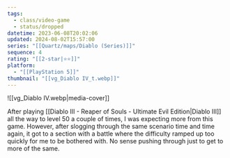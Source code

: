 ```yaml
---
tags:
  - class/video-game
  - status/dropped
datetime: 2023-06-08T20:02:06
updated: 2024-08-02T15:57:00
series: "[[Quartz/maps/Diablo (Series)]]"
sequence: 4
rating: "[[2-star|⭐️⭐️]]"
platform:
  - "[[PlayStation 5]]"
thumbnail: "[[vg_Diablo IV_t.webp]]"
---
```

![[vg_Diablo IV.webp|media-cover]]

After playing [[Diablo III - Reaper of Souls - Ultimate Evil Edition|Diablo III]] all the way to level 50 a couple of times, I was expecting more from this game. However, after slogging through the same scenario time and time again, it got to a section with a battle where the difficulty ramped up too quickly for me to be bothered with. No sense pushing through just to get to more of the same.